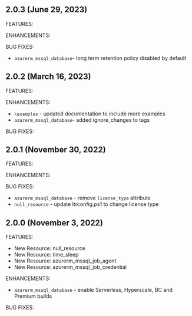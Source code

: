 ## 2.0.3 (June 29, 2023)

FEATURES:

ENHANCEMENTS:

BUG FIXES:
* `azurerm_mssql_database`- long term retention policy disabled by default


## 2.0.2 (March 16, 2023)

FEATURES:

ENHANCEMENTS:
* `\examples` - updated documentation to include more examples
* `azurerm_mssql_database`- added ignore_changes to tags

BUG FIXES:


## 2.0.1 (November 30, 2022)

FEATURES:

ENHANCEMENTS:

BUG FIXES:
* `azurerm_mssql_database` - remove `license_type` attribute
* `null_resource` - update ltrconfig.ps1 to change license type


## 2.0.0 (November 3, 2022)

FEATURES:
* New Resource: null_resource
* New Resource: time_sleep
* New Resource: azurerm_mssql_job_agent
* New Resource: azurerm_mssql_job_credential


ENHANCEMENTS:
* `azurerm_mssql_database` - enable Serverless, Hyperscale, BC and Premium builds

BUG FIXES: